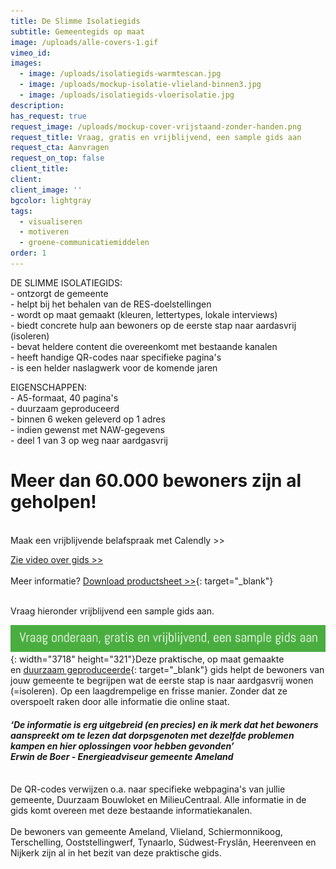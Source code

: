```yaml
---
title: De Slimme Isolatiegids
subtitle: Gemeentegids op maat
image: /uploads/alle-covers-1.gif
vimeo_id:
images:
  - image: /uploads/isolatiegids-warmtescan.jpg
  - image: /uploads/mockup-isolatie-vlieland-binnen3.jpg
  - image: /uploads/isolatiegids-vloerisolatie.jpg
description:
has_request: true
request_image: /uploads/mockup-cover-vrijstaand-zonder-handen.png
request_title: Vraag, gratis en vrijblijvend, een sample gids aan
request_cta: Aanvragen
request_on_top: false
client_title:
client:
client_image: ''
bgcolor: lightgray
tags:
  - visualiseren
  - motiveren
  - groene-communicatiemiddelen
order: 1
---
```

DE SLIMME ISOLATIEGIDS:<br>\- ontzorgt de gemeente<br>\- helpt bij het behalen van de RES-doelstellingen<br>\- wordt op maat gemaakt (kleuren, lettertypes, lokale interviews)<br>\- biedt concrete hulp aan bewoners op de eerste stap naar aardasvrij (isoleren)<br>\- bevat heldere content die overeenkomt met bestaande kanalen<br>​​​​​​- heeft handige QR-codes naar specifieke pagina's<br>\- is een helder naslagwerk voor de komende jaren

EIGENSCHAPPEN:<br>\- A5-formaat, 40 pagina's<br>\- duurzaam geproduceerd<br>\- binnen 6 weken geleverd op 1 adres<br>\- indien gewenst met NAW-gegevens<br>\- deel 1 van 3 op weg naar aardgasvrij<br>

# Meer dan 60.000 bewoners zijn al geholpen!<br>

<br>Maak een vrijblijvende belafspraak met Calendly &gt;&gt;

[Zie video over gids &gt;&gt;](https://player.vimeo.com/video/832235256?h=256babdbba)<br><br>Meer informatie?&nbsp;[Download productsheet &gt;&gt;](https://bit.ly/productsheetDSI){: target="_blank"}

<br>Vraag hieronder vrijblijvend een sample gids aan.



![](/uploads/vraag-onderaan.png){: width="3718" height="321"}Deze praktische, op maat gemaakte en&nbsp;[duurzaam geproduceerde](https://frisseplannen.nl/blogs/certificeringen/){: target="_blank"}&nbsp;gids helpt de bewoners van jouw gemeente te begrijpen wat de eerste stap is naar aardgasvrij wonen (=isoleren). Op een laagdrempelige en frisse manier. Zonder dat ze overspoelt raken door alle informatie die online staat.

#### *‘De informatie is erg uitgebreid (en precies) en ik merk dat het bewoners aanspreekt om te lezen dat dorpsgenoten met dezelfde problemen kampen en hier oplossingen voor hebben gevonden’<br>Erwin de Boer - Energieadviseur gemeente Ameland*

<br>De QR-codes verwijzen o.a. naar specifieke webpagina's van jullie gemeente, Duurzaam Bouwloket en MilieuCentraal. Alle informatie in de gids komt overeen met deze bestaande informatiekanalen.<br>​​​​​​<br>De bewoners van gemeente Ameland, Vlieland, Schiermonnikoog, Terschelling, Ooststellingwerf, Tynaarlo, Súdwest-Fryslân, Heerenveen en Nijkerk zijn al in het bezit van deze praktische gids.&nbsp;